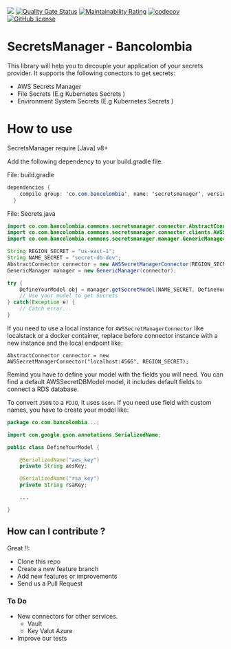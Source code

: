 ![](https://github.com/bancolombia/secrets-manager/workflows/Java%20CI%20with%20Gradle/badge.svg)
[![Quality Gate Status](https://sonarcloud.io/api/project_badges/measure?project=bancolombia_secrets-manager&metric=alert_status)](https://sonarcloud.io/dashboard?id=bancolombia_secrets-manager)
[![Maintainability Rating](https://sonarcloud.io/api/project_badges/measure?project=bancolombia_secrets-manager&metric=sqale_rating)](https://sonarcloud.io/dashboard?id=bancolombia_secrets-manager)
[![codecov](https://codecov.io/gh/bancolombia/secrets-manager/branch/master/graph/badge.svg)](https://codecov.io/gh/bancolombia/secrets-manager)
[![GitHub license](https://img.shields.io/github/license/Naereen/StrapDown.js.svg)](https://github.com/bancolombia/secrets-manager/blob/master/LICENSE)
# SecretsManager - Bancolombia

This library will help you to decouple your application of your secrets provider. It supports the following conectors to get secrets:

  - AWS Secrets Manager
  - File Secrets (E.g Kubernetes Secrets )
  - Environment System Secrets (E.g Kubernetes Secrets )


# How to use

SecretsManager require [Java] v8+

Add the following dependency to your build.gradle file.

File: build.gradle 
```java
dependencies {
	compile group: 'co.com.bancolombia', name: 'secretsmanager', version: '2.0.3'
  }
```

File: Secrets.java
```java
import co.com.bancolombia.commons.secretsmanager.connector.AbstractConnector;
import co.com.bancolombia.commons.secretsmanager.connector.clients.AWSSecretManagerConnector;
import co.com.bancolombia.commons.secretsmanager.manager.GenericManager;

String REGION_SECRET = "us-east-1";
String NAME_SECRET = "secret-db-dev";
AbstractConnector connector = new AWSSecretManagerConnector(REGION_SECRET);
GenericManager manager = new GenericManager(connector);

try {
	DefineYourModel obj = manager.getSecretModel(NAME_SECRET, DefineYourModel.class);	     
    // Use your model to get Secrets
} catch(Exception e) {
	// Catch error...
}
```

If you need to use a local instance for ```AWSSecretManagerConnector``` like localstack or a docker container, replace before connector instance with a new instance and the local endpoint like:

```
AbstractConnector connector = new AWSSecretManagerConnector("localhost:4566", REGION_SECRET);
```

Remind you have to define your model with the fields you will need. You can find a default AWSSecretDBModel model, it includes default fields to connect a RDS database. 

To convert `JSON`  to a `POJO`, it uses `Gson`.  If you need use field with custom names, you have to create your model like:

```java
package co.com.bancolombia...;

import com.google.gson.annotations.SerializedName;

public class DefineYourModel {

	@SerializedName("aes_key") 
	private String aesKey;

	@SerializedName("rsa_key")
	private String rsaKey;

	...

}
```

## How can I contribute ?

Great !!:

* Clone this repo
* Create a new feature branch
* Add new features or improvements 
* Send us a Pull Request 

### To Do

- New connectors for other services.
  - Vault
  - Key Valut Azure
- Improve our tests
